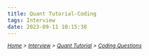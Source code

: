 ```yaml
---
title: Quant Tutorial-Coding
tags: Interview
date: 2023-09-11 10:15:38
---
```

*<small>[Home](/Home/index.html) > [Interview](/tags/Interview/index.html) > [Quant Tutorial](/2023/09/11/Interview/Quant-Tutorial/Quant-Tutorial/index.html) > [Coding Questions](/2023/09/11/Interview/Quant-Tutorial/Coding-Qs/index.html)</small>*



